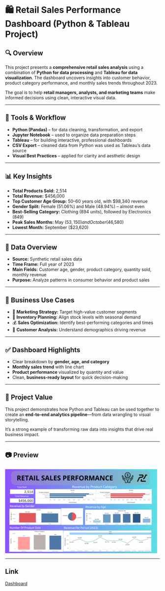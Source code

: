 # 🛍 Retail Sales Performance Dashboard (Python & Tableau Project)

## 🔍 Overview

This project presents a **comprehensive retail sales analysis** using a combination of **Python for data processing** and **Tableau for data visualization**. The dashboard uncovers insights into customer behavior, product category performance, and monthly sales trends throughout 2023.

The goal is to help **retail managers, analysts, and marketing teams** make informed decisions using clean, interactive visual data.

---

## 🧰 Tools & Workflow

- **Python (Pandas)** – for data cleaning, transformation, and export
- **Jupyter Notebook** – used to organize data preparation steps
- **Tableau** – for building interactive, professional dashboards
- **CSV Export** – cleaned data from Python was used as Tableau’s data source
- **Visual Best Practices** – applied for clarity and aesthetic design

---

## 📊 Key Insights

- **Total Products Sold:** 2,514
- **Total Revenue:** $456,000
- **Top Customer Age Group:** 50–60 years old, with $98,340 revenue
- **Gender Split:** Female (51.06%) and Male (48.94%) – almost even
- **Best-Selling Category:** Clothing (894 units), followed by Electronics (849)
- **Peak Sales Months:** May ($53,150) and October ($46,580)
- **Lowest Month:** September ($23,620)

---

## 📌 Data Overview

- **Source:** Synthetic retail sales data
- **Time Frame:** Full year of 2023
- **Main Fields:** Customer age, gender, product category, quantity sold, monthly revenue
- **Purpose:** Analyze patterns in consumer behavior and product sales

---

## 🎯 Business Use Cases

- 🎯 **Marketing Strategy:** Target high-value customer segments
- 🧾 **Inventory Planning:** Align stock levels with seasonal demand
- 💰 **Sales Optimization:** Identify best-performing categories and times
- 👥 **Customer Analysis:** Understand demographics driving revenue

---

## ✅ Dashboard Highlights

- Clear breakdown by **gender, age, and category**
- **Monthly sales trend** with line chart
- **Product performance** visualized by quantity and value
- Clean, **business-ready layout** for quick decision-making

---

## 🌟 Project Value

This project demonstrates how Python and Tableau can be used together to create an **end-to-end analytics pipeline**—from data wrangling to visual storytelling.

It’s a strong example of transforming raw data into insights that drive real business impact.

---

## 📷 Preview

![Retail Sales Dashboard](Retail%20Sales%20Performance%20Dashboard.png)

---

## Link

[Dashboard](https://public.tableau.com/app/profile/rio.trinaldy/viz/RetailSalesPerformance_17502355017050/Dashboard?publish=yes)

